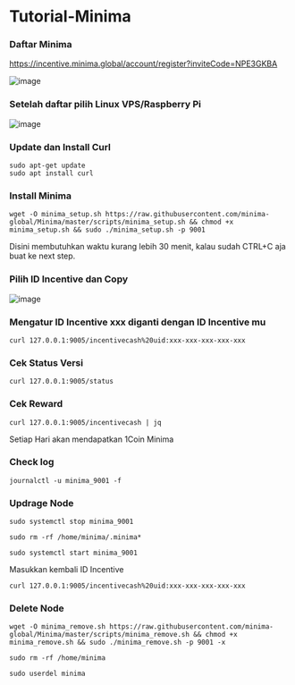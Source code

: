 # Tutorial-Minima

### Daftar Minima
https://incentive.minima.global/account/register?inviteCode=NPE3GKBA

![image](https://user-images.githubusercontent.com/91402307/195984986-9b37768d-9b41-4930-9e40-02e3b150e1f4.png)

### Setelah daftar pilih Linux VPS/Raspberry Pi

![image](https://user-images.githubusercontent.com/91402307/195985029-70ef9743-3771-407e-bfa3-8b698b86206b.png)
 

### Update dan Install Curl
```
sudo apt-get update
sudo apt install curl 
```

### Install Minima
```
wget -O minima_setup.sh https://raw.githubusercontent.com/minima-global/Minima/master/scripts/minima_setup.sh && chmod +x minima_setup.sh && sudo ./minima_setup.sh -p 9001 
```
Disini membutuhkan waktu kurang lebih 30 menit, kalau sudah CTRL+C aja buat ke next step.

### Pilih ID Incentive dan Copy

![image](https://user-images.githubusercontent.com/91402307/195985231-cafe092f-962a-4993-bd59-1e7c014d669e.png)


### Mengatur ID Incentive xxx diganti dengan ID Incentive mu
```
curl 127.0.0.1:9005/incentivecash%20uid:xxx-xxx-xxx-xxx-xxx
```

### Cek Status Versi 
```
curl 127.0.0.1:9005/status
```

### Cek Reward
```
curl 127.0.0.1:9005/incentivecash | jq
```
Setiap Hari akan mendapatkan 1Coin Minima

### Check log
```
journalctl -u minima_9001 -f
```

### Updrage Node
```
sudo systemctl stop minima_9001
```
```
sudo rm -rf /home/minima/.minima*
```
```
sudo systemctl start minima_9001
```
Masukkan kembali ID Incentive 
```
curl 127.0.0.1:9005/incentivecash%20uid:xxx-xxx-xxx-xxx-xxx
```

### Delete Node
```
wget -O minima_remove.sh https://raw.githubusercontent.com/minima-global/Minima/master/scripts/minima_remove.sh && chmod +x minima_remove.sh && sudo ./minima_remove.sh -p 9001 -x
```
```
sudo rm -rf /home/minima
```
```
sudo userdel minima
```

